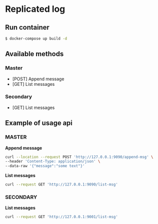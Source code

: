 # Replicated log

## Run container
```bash
$ docker-compose up build -d
```

## Available methods

### Master
* [POST] Append message
* [GET] List messages

### Secondary
* [GET] List messages


## Example of usage api

### MASTER

**Append message**
```bash
curl --location --request POST 'http://127.0.0.1:9090/append-msg' \
--header 'Content-Type: application/json' \
--data-raw '{"message":"some text"}'
```

**List messages**
```bash
curl --request GET 'http://127.0.0.1:9090/list-msg'
```

### SECONDARY
**List messages**
```bash
curl --request GET 'http://127.0.0.1:9001/list-msg'
```

